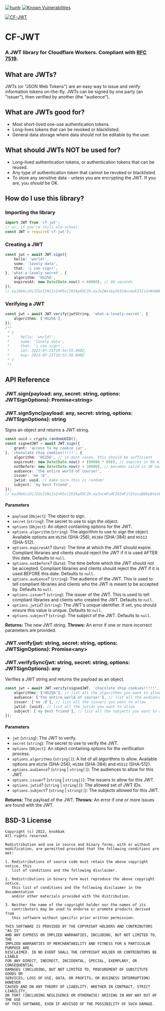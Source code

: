 [![huntr](https://cdn.huntr.dev/huntr_security_badge_mono.svg)](https://huntr.dev)
[![Known Vulnerabilities](https://snyk.io/test/github/knokbak/cf-jwt/badge.svg)](https://snyk.io/test/github/knokbak/cf-jwt)

[![CF-JWT](https://nodei.co/npm/cf-jwt.png)](https://npmjs.com/package/cf-jwt)

# CF-JWT
### A JWT library for Cloudflare Workers. Compliant with [RFC 7519](https://tools.ietf.org/html/rfc7519).

## What are JWTs?
JWTs (or "JSON Web Tokens") are an easy way to issue and verify information tokens on-the-fly. JWTs can be signed by one party (an "issuer"), then verified by another (the "audience").

## What are JWTs good for?
- Most short-lived one-use authentication tokens.
- Long-lives tokens that can be revoked or blacklisted.
- General data storage where data should not be editable by the user.

## What should JWTs NOT be used for?
- Long-lived authentication tokens, or authentication tokens that can be reused.
- Any type of authentication token that cannot be revoked or blacklisted.
- To store any sensitive data - unless you are encrypting the JWT. If you are, you *should* be OK.

## How do I use this library?

### Importing the library
```ts
import JWT from 'cf-jwt';
// or, if you're still old-school:
const JWT = require('cf-jwt');
```

### Creating a JWT
```ts
const jwt = await JWT.sign({
    hello: 'world!',
    some: 'lovely data',
    that: 'i can sign!',
}, 'what-a-lovely-secret', {
    algorithm: 'HS256',
    expiresAt: new Date(Date.now() + 60000), // 60 seconds
});
// eyJhbGciOiJIUzI1NiIsInR5cCI6IkpXVCJ9.eyJoZWxsbyI6IndvcmxkISIsInNvbWUiOiJsb3ZlbHkgZGF0YSIsInRoYXQiOiJpIGNhbiBzaWduISIsImlhdCI6MTY1ODQzMzEyNywiZXhwIjoxNjU4NDMzMTg4fQ.u5ejuvjb_t0F2uQUcOGfwtcxUpgIdpQEBQEdwDF7gQE
```

### Verifying a JWT
```ts
const jwt = await JWT.verify(jwtString, 'what-a-lovely-secret', {
    algorithms: ['HS256'],
});
/**
 * {
 *     hello: 'world!',
 *     some: 'lovely data',
 *     that: 'i can sign!',
 *     iat: 2022-07-21T19:54:55.000Z,
 *     exp: 2022-07-21T19:55:56.000Z
 * }
 */
```

## API Reference

### JWT.sign(payload: any, secret: string, options: JWTSignOptions): Promise\<string\>
### JWT.signSync(payload: any, secret: string, options: JWTSignOptions): string
Signs an object and returns a JWT string.

```ts
const uuid = crypto.randomUUID();
const signedJWT = await JWT.sign({
    grant: 'access to my cookie jar',
}, 'chocolate chip cookies!!!!!', {
    algorithm: 'HS256', // in most cases, this should be sufficient
    expiresAt: new Date(Date.now() + (60000 * 60)), // expires in 60 minutes
    notBefore: new Date(Date.now() + 30000), // becomes valid in 30 seconds
    audience: 'the entire world of course!',
    issuer: 'me :D',
    jwtid: uuid, // make sure this is random!
    subject: 'my best friend',
});
// eyJhbGciOiJIUzI1NiIsInR5cCI6IkpXVCJ9.eyJncmFudCI6ImFjY2VzcyB0byBteSBjb29raWUgamFyIiwiaWF0IjoxNjU4NDM0MDk1LCJleHAiOjE2NTg0Mzc2OTYsIm5iZiI6MTY1ODQzNDEyNSwiYXVkIjoidGhlIGVudGlyZSB3b3JsZCBvZiBjb3Vyc2UhIiwiaXNzIjoibWUgOkQiLCJqdGkiOiI0OGY3ODg4Yy1mMmVkLTRhODAtOWNjMS1hZmQzYzI0ZGY0ZTMiLCJzdWIiOiJteSBiZXN0IGZyaWVuZCJ9.-IaNMkkf2lYyMGQC737Ig1yxr0K6bh3POraBAToDSAc
```

#### Parameters
- `payload` (`Object`): The object to sign.
- `secret` (`string`): The secret to use to sign the object.
- `options` (`Object`): An object containing options for the JWT.
- `options.algorithm` (`string`): The algorithm to use to sign the object. Available options are `HS256` (SHA-256), `HS384` (SHA-384) and `HS512` (SHA-512).
- `options.expiresAt`? (`Date`): The time at which the JWT should expire. Compliant libraries and clients should reject the JWT if it is used AFTER this date. Defaults to `null`.
- `options.notBefore`? (`Date`): The time before which the JWT should not be accepted. Compliant libraries and clients should reject the JWT if it is used BEFORE this date. Defaults to `null`.
- `options.audience`? (`string`): The audience of the JWT. This is used to tell compliant libraries and clients who the JWT is meant to be accepted by. Defaults to `null`.
- `options.issuer`? (`string`): The issuer of the JWT. This is used to tell compliant libraries and clients who created the JWT. Defaults to `null`.
- `options.jwtid`? (`string`): The JWT's unique identifier. If set, you should ensure this value is unique. Defaults to `null`.
- `options.subject`? (`string`): The subject of the JWT. Defaults to `null`.

**Returns:** The new JWT string.
**Throws:** An error if one or more incorrect parameters are provided.

### JWT.verify(jwt: string, secret: string, options: JWTSignOptions): Promise\<any\>
### JWT.verifySync(jwt: string, secret: string, options: JWTSignOptions): any
Verifies a JWT string and returns the payload as an object.

```ts
const jwt = await JWT.verify(signedJWT, 'chocolate chip cookies!!!!!', {
    algorithms: ['HS256'], // list all the algorithms you want to allow
    audience: ['the entire world of course!'], // list all the audiences you want to allow
    issuer: ['me :D'], // list all the issuers you want to allow
    jwtid: [uuid], // list all the jwtids you want to allow
    subject: ['my best friend'], // list all the subjects you want to allow
});
```

#### Parameters
- `jwt` (`string`): The JWT to verify.
- `secret` (`string`): The secret to use to verify the JWT.
- `options` (`Object`): An object containing options for the verification process.
- `options.algorithms` (`string[]`): A list of all algorithms to allow. Available options are `HS256` (SHA-256), `HS384` (SHA-384) and `HS512` (SHA-512).
- `options.audience`? (`string` | `string[]`): The audiences to allow for this JWT.
- `options.issuer`? (`string` | `string[]`): The issuers to allow for this JWT.
- `options.jwtid`? (`string` | `string[]`): The allowed set of JWT IDs.
- `options.subject`? (`string` | `string[]`): The subjects allowed for this JWT.

**Returns:** The payload of the JWT.
**Throws:** An error if one or more issues are found with the JWT.

## BSD-3 License
```
Copyright (c) 2022, knokbak
All rights reserved.

Redistribution and use in source and binary forms, with or without 
modification, are permitted provided that the following conditions are met:

1. Redistributions of source code must retain the above copyright notice, this
   list of conditions and the following disclaimer.

2. Redistributions in binary form must reproduce the above copyright notice,
   this list of conditions and the following disclaimer in the documentation
   and/or other materials provided with the distribution.

3. Neither the name of the copyright holder nor the names of its
   contributors may be used to endorse or promote products derived from
   this software without specific prior written permission.

THIS SOFTWARE IS PROVIDED BY THE COPYRIGHT HOLDERS AND CONTRIBUTORS "AS IS"
AND ANY EXPRESS OR IMPLIED WARRANTIES, INCLUDING, BUT NOT LIMITED TO, THE
IMPLIED WARRANTIES OF MERCHANTABILITY AND FITNESS FOR A PARTICULAR PURPOSE ARE
DISCLAIMED. IN NO EVENT SHALL THE COPYRIGHT HOLDER OR CONTRIBUTORS BE LIABLE
FOR ANY DIRECT, INDIRECT, INCIDENTAL, SPECIAL, EXEMPLARY, OR CONSEQUENTIAL
DAMAGES (INCLUDING, BUT NOT LIMITED TO, PROCUREMENT OF SUBSTITUTE GOODS OR
SERVICES; LOSS OF USE, DATA, OR PROFITS; OR BUSINESS INTERRUPTION) HOWEVER
CAUSED AND ON ANY THEORY OF LIABILITY, WHETHER IN CONTRACT, STRICT LIABILITY,
OR TORT (INCLUDING NEGLIGENCE OR OTHERWISE) ARISING IN ANY WAY OUT OF THE USE
OF THIS SOFTWARE, EVEN IF ADVISED OF THE POSSIBILITY OF SUCH DAMAGE.
```
